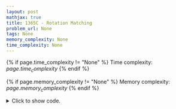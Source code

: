 ```yaml
---
layout: post
mathjax: true
title: 1365C - Rotation Matching
problem_url: None
tags: None
memory_complexity: None
time_complexity: None
---
```




{% if page.time_complexity != "None" %}
Time complexity: ${{ page.time_complexity }}$
{% endif %}

{% if page.memory_complexity != "None" %}
Memory complexity: ${{ page.memory_complexity }}$
{% endif %}

<details>
<summary>
<p style="display:inline">Click to show code.</p>
</summary>
```cpp
{% raw %}
using namespace std;
using vi = vector<int>;
const int NMAX = 2e5 + 11;
int n, a[NMAX], b[NMAX];
int solve(void)
{
    vi desired(n, 0);
    vi moves(n, 0);
    for (int i = 0; i < n; ++i)
        desired[a[i]] = i;
    for (int i = 0; i < n; ++i)
    {
        int j = (desired[b[i]] - i + n) % n;
        ++moves[j];
    }
    return *max_element(moves.begin(), moves.end());
}
int main(void)
{
    int x;
    cin >> n;
    for (int i = 0; i < n; ++i)
    {
        cin >> x;
        a[i] = x - 1;
    }
    for (int i = 0; i < n; ++i)
    {
        cin >> x;
        b[i] = x - 1;
    }
    cout << solve() << endl;
    return 0;
}

{% endraw %}
```
</details>


